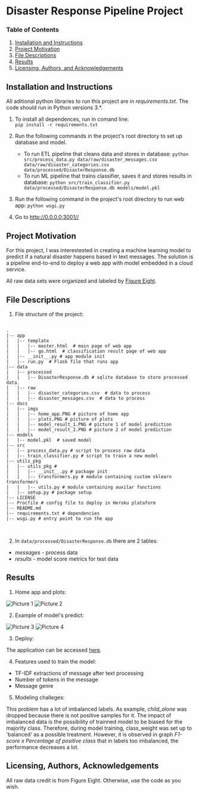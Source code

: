 # Disaster Response Pipeline Project

### Table of Contents

1. [Installation and Instructions](#installation)
2. [Project Motivation](#motivation)
3. [File Descriptions](#files)
4. [Results](#results)
5. [Licensing, Authors, and Acknowledgements](#licensing)

## Installation and Instructions <a name="installation"></a>

All aditional python libraries to run this project are in *requirements.txt*. The code should run in Python versions 3.*.<p />
1. To install all dependences, run in comand line:<br />
          `pip install -r requirements.txt`

2. Run the following commands in the project's root directory to set up database and model.

    - To run ETL pipeline that cleans data and stores in database:
        `python src/process_data.py data/raw/disaster_messages.csv data/raw/disaster_categories.csv data/processed/DisasterResponse.db`
    - To run ML pipeline that trains classifier, saves it and stores results in database:
        `python src/train_classifier.py data/processed/DisasterResponse.db models/model.pkl`

3. Run the following command in the project's root directory to run web app:
    `python wsgi.py`

4. Go to http://0.0.0.0:3001//


## Project Motivation<a name="motivation"></a>

For this project, I was interestested in creating a machine learning model to predict if a natural disaster happens based in text messages. 
The solution is a pipeline end-to-end to deploy a web app with model embedded in a cloud service.

All raw data sets were organized and labeled by [Figure Eight](https://appen.com/). 

## File Descriptions <a name="files"></a>

1. File structure of the project:

<pre>
<code>
.
|-- app
|   |-- template
|   |   |-- master.html  # main page of web app
|   |   |-- go.html  # classification result page of web app
|   |-- __init__.py # app module init
|   |-- run.py  # Flask file that runs app
|-- data
|   |-- processed
|   |   |-- DisasterResponse.db # sqlite database to store processed data.
|   |-- raw
|   |   |-- disaster_categories.csv  # data to process 
|   |   |-- disaster_messages.csv  # data to process
|-- docs
|   |-- imgs
|   |   |-- home_app.PNG # picture of home app
|   |   |-- plots.PNG # picture of plots
|   |   |-- model_result_1.PNG # picture 1 of model prediction
|   |   |-- model_result_2.PNG # picture 2 of model prediction
|-- models
|   |-- model.pkl  # saved model 
|-- src
|   |-- process_data.py # script to process raw data
|   |-- train_classifier.py # script to train a new model
|-- utils_pkg
|   |-- utils_pkg # 
|   |   |-- __init__.py # package init
|   |   |-- transformers.py # module containing custom sklearn transformers
|   |   |-- utils.py # module containing auxilar functions
|   |-- setup.py # package setup
|-- LICENSE 
|-- Procfile # config file to deploy in Heroku plataform
|-- README.md
|-- requirements.txt # dependencies
|-- wsgi.py # entry point to run the app

</code>
</pre>

2. In `data/processed/DisasterResponse.db` there are 2 tables:
- *messages* - process data
- *results* - model score metrics for test data

## Results <a name="results"></a>

1. Home app and plots:

![Picture 1](docs/imgs/home_app.PNG)
![Picture 2](docs/imgs/plots.PNG)

2. Example of model's predict:

![Picture 3](docs/imgs/model_result_1.PNG)
![Picture 4](docs/imgs/model_result_2.PNG)

3. Deploy:

The application can be accessed [here](https://dis-resp-app.herokuapp.com/).

4. Features used to train the model:
- TF-IDF extractions of message after text processing
- Number of tokens in the message
- Message genre

5. Modeling challeges:

This problem has a lot of imbalanced labels. As example, *child_alone* was dropped because there is not positive samples for
it. 
The impact of imbalanced data is the possibility of trainned model to be biased for the majority class. Therefore, during model training, class_weight was set up
to 'balanced' as a possible treatment. However, it is observed in graph *F1-score x Percentage of positive class* that in labels too imbalanced, the performance
decreases a lot.

## Licensing, Authors, Acknowledgements <a name="licensing"></a>

All raw data credit is from Figure Eight. Otherwise, use the code as you wish. 
